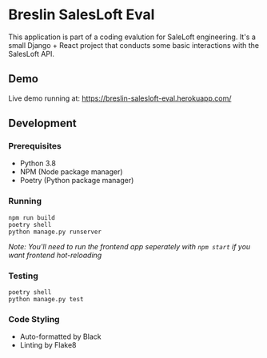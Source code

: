 # Breslin SalesLoft Eval

This application is part of a coding evalution for SaleLoft engineering. It's a small Django + React project that conducts some basic interactions with the SalesLoft API. 

## Demo
Live demo running at: https://breslin-salesloft-eval.herokuapp.com/

## Development

### Prerequisites
- Python 3.8
- NPM (Node package manager)
- Poetry (Python package manager)

### Running
```
npm run build
poetry shell
python manage.py runserver
```

*Note: You'll need to run the frontend app seperately with `npm start` if you want frontend hot-reloading*

### Testing
```
poetry shell
python manage.py test
```

### Code Styling
- Auto-formatted by Black
- Linting by Flake8